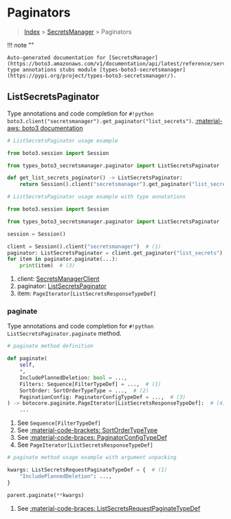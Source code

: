 # Paginators

> [Index](../README.md) > [SecretsManager](./README.md) > Paginators

!!! note ""

    Auto-generated documentation for [SecretsManager](https://boto3.amazonaws.com/v1/documentation/api/latest/reference/services/secretsmanager.html#secretsmanager)
    type annotations stubs module [types-boto3-secretsmanager](https://pypi.org/project/types-boto3-secretsmanager/).

## ListSecretsPaginator

Type annotations and code completion for `#!python boto3.client("secretsmanager").get_paginator("list_secrets")`.
[:material-aws: boto3 documentation](https://boto3.amazonaws.com/v1/documentation/api/latest/reference/services/secretsmanager/paginator/ListSecrets.html#SecretsManager.Paginator.ListSecrets)

```python
# ListSecretsPaginator usage example

from boto3.session import Session

from types_boto3_secretsmanager.paginator import ListSecretsPaginator

def get_list_secrets_paginator() -> ListSecretsPaginator:
    return Session().client("secretsmanager").get_paginator("list_secrets")
```

```python
# ListSecretsPaginator usage example with type annotations

from boto3.session import Session

from types_boto3_secretsmanager.paginator import ListSecretsPaginator

session = Session()

client = Session().client("secretsmanager")  # (1)
paginator: ListSecretsPaginator = client.get_paginator("list_secrets")  # (2)
for item in paginator.paginate(...):
    print(item)  # (3)
```

1. client: [SecretsManagerClient](./client.md)
2. paginator: [ListSecretsPaginator](./paginators.md#listsecretspaginator)
3. item: `PageIterator[ListSecretsResponseTypeDef]`


### paginate

Type annotations and code completion for `#!python ListSecretsPaginator.paginate` method.

```python
# paginate method definition

def paginate(
    self,
    *,
    IncludePlannedDeletion: bool = ...,
    Filters: Sequence[FilterTypeDef] = ...,  # (1)
    SortOrder: SortOrderTypeType = ...,  # (2)
    PaginationConfig: PaginatorConfigTypeDef = ...,  # (3)
) -> botocore.paginate.PageIterator[ListSecretsResponseTypeDef]:  # (4)
    ...
```

1. See `Sequence[FilterTypeDef]`
2. See [:material-code-brackets: SortOrderTypeType](./literals.md#sortordertypetype)
3. See [:material-code-braces: PaginatorConfigTypeDef](./type_defs.md#paginatorconfigtypedef)
4. See `PageIterator[ListSecretsResponseTypeDef]`


```python
# paginate method usage example with argument unpacking

kwargs: ListSecretsRequestPaginateTypeDef = {  # (1)
    "IncludePlannedDeletion": ...,
}

parent.paginate(**kwargs)
```

1. See [:material-code-braces: ListSecretsRequestPaginateTypeDef](./type_defs.md#listsecretsrequestpaginatetypedef)
